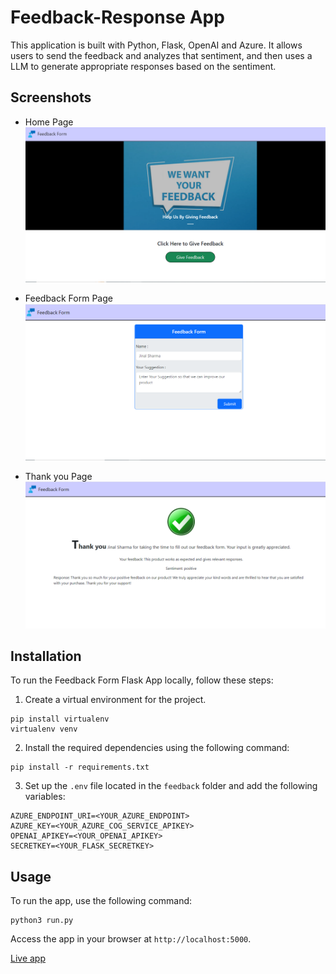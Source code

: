 # Feedback-Response App
This application is built with Python, Flask, OpenAI and Azure. It allows users to send the feedback and analyzes that sentiment, and then uses a LLM to
generate appropriate responses based on the sentiment.

## Screenshots 
- Home Page
![HomePage](/screenshot1.png)

- Feedback Form Page
![Feedback](/screenshot2.png)

- Thank you Page
![Feedback](/screenshot3.png)

## Installation

To run the Feedback Form Flask App locally, follow these steps:

1. Create a virtual environment for the project.

```
pip install virtualenv
virtualenv venv
```

2. Install the required dependencies using the following command:
```
pip install -r requirements.txt
```

3. Set up the `.env` file located in the `feedback` folder and add the following variables:

```
AZURE_ENDPOINT_URI=<YOUR_AZURE_ENDPOINT>
AZURE_KEY=<YOUR_AZURE_COG_SERVICE_APIKEY>
OPENAI_APIKEY=<YOUR_OPENAI_APIKEY>
SECRETKEY=<YOUR_FLASK_SECRETKEY>
```

## Usage

To run the app, use the following command:

```
python3 run.py
```

Access the app in your browser at `http://localhost:5000`.


[Live app](https://feedbackexample.pythonanywhere.com/)
